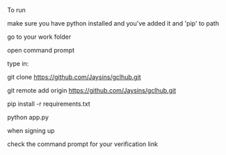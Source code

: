 To run


make sure you have python installed
and you've added it and 'pip' to path

go to your work folder

open command prompt

type in:

git clone https://github.com/Jaysins/gclhub.git

git remote add origin https://github.com/Jaysins/gclhub.git

pip install -r requirements.txt

python app.py

when signing up 

check the command prompt for your verification link
